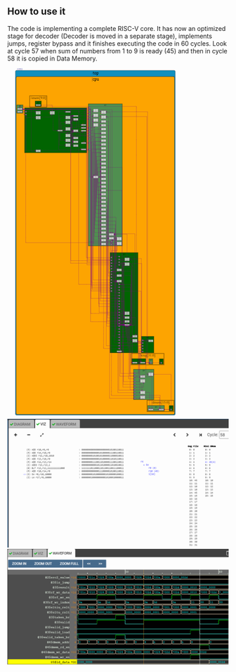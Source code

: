 ## How to use it
The code is implementing a complete RISC-V core. It has now an optimized stage for decoder (Decoder is moved in a separate stage), implements jumps, register bypass and it finishes 
executing the code in 60 cycles. Look at cycle 57 when sum of numbers from 1 to 9 is ready (45) and then in cycle 58 it is copied in Data Memory.

![alt text](https://github.com/RISCV-MYTH-WORKSHOP/riscv_myth_workshop_dec20-razvanionescu-77/blob/master/16_RV_Complete_RISC-V/RV_Complete_RISC-V_Diagram.PNG "Diagram")
![alt text](https://github.com/RISCV-MYTH-WORKSHOP/riscv_myth_workshop_dec20-razvanionescu-77/blob/master/16_RV_Complete_RISC-V/RV_Complete_RISC-V_Viz.PNG "Viz")
![alt text](https://github.com/RISCV-MYTH-WORKSHOP/riscv_myth_workshop_dec20-razvanionescu-77/blob/master/16_RV_Complete_RISC-V/RV_Complete_RISC-V_Waveform.PNG "Waveform")
